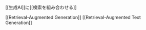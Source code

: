 
[[生成AI]]に[[検索を組み合わせる]]

[[Retrieval-Augmented Generation]]
[[Retrieval-Augmented Text Generation]]
